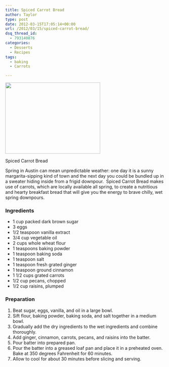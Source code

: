 ```yaml
---
title: Spiced Carrot Bread
author: Taylor
type: post
date: 2012-03-15T17:05:14+00:00
url: /2012/03/15/spiced-carrot-bread/
dsq_thread_id:
  - 793140876
categories:
  - Desserts
  - Recipes
tags:
  - baking
  - Carrots

---
```

<div id="attachment_195" style="width: 310px" class="wp-caption alignright">
  <a href="{{% mediaroot %}}uploads/2012/03/P3158341.jpg" rel="lightbox[155]"><img class="size-medium wp-image-195" title="Spiced Carrot Bread" src="{{% mediaroot %}}uploads/2012/03/P3158341-300x225.jpg" alt="" width="300" height="225" srcset="{{% mediaroot %}}uploads/2012/03/P3158341-300x225.jpg 300w, {{% mediaroot %}}uploads/2012/03/P3158341-1024x768.jpg 1024w, {{% mediaroot %}}uploads/2012/03/P3158341-400x300.jpg 400w" sizes="(max-width: 300px) 100vw, 300px" /></a>
  
  <p class="wp-caption-text">
    Spiced Carrot Bread
  </p>
</div>

Spring in Austin can mean unpredictable weather: one day it is a sunny margarita-sipping kind of town and the next day you could be bundled up in a sweater hiding inside from a frigid downpour.  Spiced Carrot Bread makes use of carrots, which are locally available all spring, to create a nutritious and hearty breakfast bread that will give you the energy to brave chilly, wet spring downpours.

### Ingredients

  * 1 cup packed dark brown sugar
  * 3 eggs
  * 1/2 teaspoon vanilla extract
  * 3/4 cup vegetable oil
  * 2 cups whole wheat flour
  * 1 teaspoons baking powder
  * 1 teaspoon baking soda
  * 1 teaspoon salt
  * 1 teaspoon fresh grated ginger
  * 1 teaspoon ground cinnamon
  * 1 1/2 cups grated carrots
  * 1/2 cup pecans, chopped
  * 1/2 cup raisins, plumped

### Preparation

  1. Beat sugar, eggs, vanilla, and oil in a large bowl.
  2. Sift flour, baking powder, baking soda, and salt together in a medium bowl.
  3. Gradually add the dry ingredients to the wet ingredients and combine thoroughly.
  4. Add ginger, cinnamon, carrots, pecans, and raisins into the batter.
  5. Pour batter into prepared pan.
  6. Pour the batter into a greased loaf pan and place it in a preheated oven. Bake at 350 degrees Fahrenheit for 60 minutes.
  7. Allow to cool for about 30 minutes before slicing and serving.